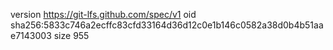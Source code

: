 version https://git-lfs.github.com/spec/v1
oid sha256:5833c746a2ecffc83cfd33164d36d12c0e1b146c0582a38d0b4b51aae7143003
size 955
